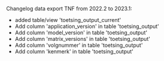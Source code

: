 Changelog data export TNF from 2022.2 to 2023.1:

* added table/view 'toetsing_output_current'
* Add column 'application_version' in table 'toetsing_output'
* Add column 'model_version' in table 'toetsing_output'
* Add column 'matrix_versions' in table 'toetsing_output'
* Add column 'volgnummer' in table 'toetsing_output'
* Add column 'kenmerk' in table 'toetsing_output'
